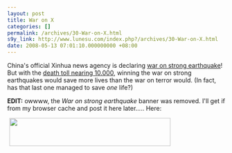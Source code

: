 ```yaml
---
layout: post
title: War on X
categories: []
permalink: /archives/30-War-on-X.html
s9y_link: http://www.lunesu.com/index.php?/archives/30-War-on-X.html
date: 2008-05-13 07:01:10.000000000 +08:00
---
```

China's official Xinhua news agency is declaring <a href="http://news.xinhuanet.com/english/2008-05/13/content_8155267.htm" title="China's war on strong earthquake">war on strong earthquake</a>! But with the <a href="http://news.xinhuanet.com/english/2008-05/13/content_8155677.htm" title="Xinhua">death toll nearing 10.000</a>, winning the war on strong earthquakes would save more lives than the war on terror would. (In fact, has that last one managed to save <em>one </em>life?)

<strong>EDIT:</strong> owwww, the <em>War on strong earthquake</em> banner was removed. I'll get if from my browser cache and post it here later..... Here:

<!-- s9ymdb:31 --><img width="372" height="65" style="border: 0px; padding-left: 5px; padding-right: 5px;" src="http://www.lunesu.com/uploads/xinsrc_522050513010317105971.jpg" alt="" />
